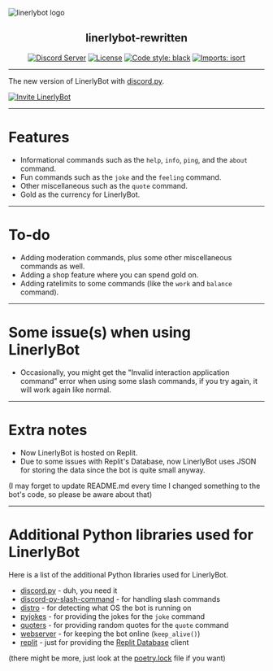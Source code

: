 ![linerlybot logo](https://raw.githubusercontent.com/Linerly/linerlybot-rewritten/master/profile-picture.png)

<h2 align="center">linerlybot-rewritten</h2>

<p align="center">
    <a href="https://discord.gg/a9Sy7gE"><img alt="Discord Server" src="https://img.shields.io/discord/551683447026876418?logoColor=1e90ff&style=flat"></a>
    <a href="https://github.com/Linerly/linerlybot-rewritten/blob/master/LICENSE"><img alt="License" src="https://img.shields.io/github/license/Linerly/linerlybot-rewritten?style=flat"></a>
    <a href="https://github.com/psf/black"><img alt="Code style: black" src="https://img.shields.io/badge/code%20style-black-000000.svg?style=flat"></a>
    <a href="https://pycqa.github.io/isort/"><img alt="Imports: isort" src="https://img.shields.io/badge/%20imports-isort-%231674b1?style=flat&labelColor=ef8336"></a>
</p>

---

The new version of LinerlyBot with [discord.py](https://discordpy.readthedocs.io/en/stable).

[![Invite LinerlyBot](https://img.shields.io/badge/-Add%20LinerlyBot%20to%20your%20Discord%20server!-1e90ff?style=for-the-badge)](https://discord.com/oauth2/authorize?client_id=529566778293223434&permissions=2147485696&scope=bot+applications.commands)

---

# Features
- Informational commands such as the `help`, `info`, `ping`, and the `about` command.
- Fun commands such as the `joke` and the `feeling` command.
- Other miscellaneous such as the `quote` command.
- Gold as the currency for LinerlyBot.

---

# To-do
- Adding moderation commands, plus some other miscellaneous commands as well.
- Adding a shop feature where you can spend gold on.
- Adding ratelimits to some commands (like the `work` and `balance` command).

---

# Some issue(s) when using LinerlyBot
- Occasionally, you might get the "Invalid interaction application command" error when using some slash commands, if you try again, it will work again like normal.

---

# Extra notes
- Now LinerlyBot is hosted on Replit.
- Due to some issues with Replit's Database, now LinerlyBot uses JSON for storing the data since the bot is quite small anyway.

(I may forget to update README.md every time I changed something to the bot's code, so please be aware about that)

---

# Additional Python libraries used for LinerlyBot

Here is a list of the additional Python libraries used for LinerlyBot.

- [discord.py](https://pypi.org/project/discord.py/) - duh, you need it
- [discord-py-slash-command](https://pypi.org/project/discord-py-slash-command/) - for handling slash commands
- [distro](https://pypi.org/project/distro/) - for detecting what OS the bot is running on
- [pyjokes](https://pypi.org/project/pyjokes/) - for providing the jokes for the `joke` command
- [quoters](https://pypi.org/project/quoters/) - for providing random quotes for the `quote` command
- [webserver](https://pypi.org/project/webserver/) - for keeping the bot online (`keep_alive()`)
- [replit](https://pypi.org/project/replit/) -  just for providing the [Replit Database](https://docs.replit.com/misc/database) client

(there might be more, just look at the [poetry.lock](https://github.com/Linerly/linerlybot-rewritten/blob/master/poetry.lock) file if you want)